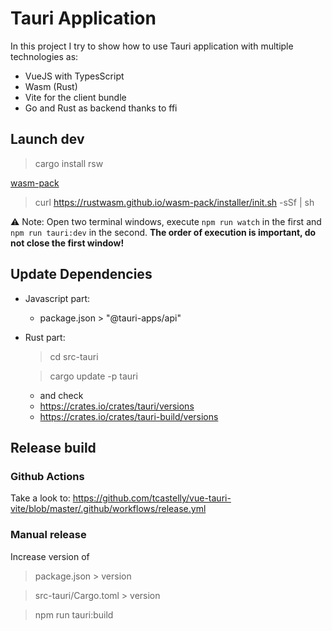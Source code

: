# Tauri Application

In this project I try to show how to use Tauri application with multiple technologies as:
- VueJS with TypesScript
- Wasm (Rust)
- Vite for the client bundle
- Go and Rust as backend thanks to ffi

## Launch dev

> cargo install rsw

[wasm-pack](https://rustwasm.github.io/wasm-pack/installer/)
> curl https://rustwasm.github.io/wasm-pack/installer/init.sh -sSf | sh

⚠️ Note: Open two terminal windows, execute `npm run watch` in the first and `npm run tauri:dev` in the second. **The order of execution is important, do not close the first window!**

## Update Dependencies

- Javascript part:
  - package.json > "@tauri-apps/api"
- Rust part: 
  > cd src-tauri

  > cargo update -p tauri
  - and check
  - https://crates.io/crates/tauri/versions
  - https://crates.io/crates/tauri-build/versions

## Release build

### Github Actions
Take a look to:
https://github.com/tcastelly/vue-tauri-vite/blob/master/.github/workflows/release.yml

### Manual release
Increase version of

> package.json > version

> src-tauri/Cargo.toml > version

> npm run tauri:build
